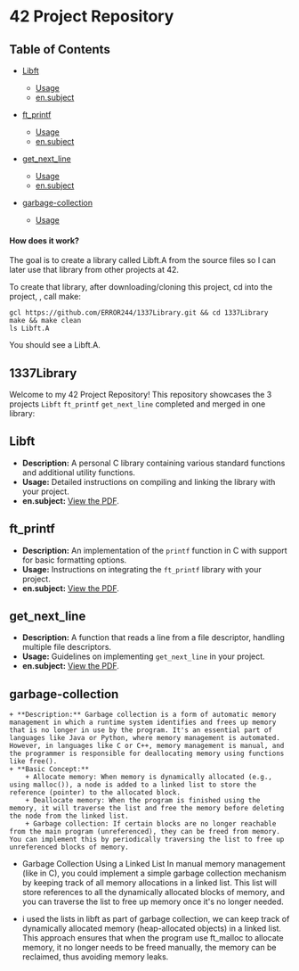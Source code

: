 # 42 Project Repository

## Table of Contents

- [Libft](#libft)
    - [Usage](#libft)
    - [en.subject](#libft)

- [ft_printf](#ft_printf)
    - [Usage](#ft_printf)
    - [en.subject](#ft_printf)

- [get_next_line](#get_next_line)
    - [Usage](#get_next_line)
    - [en.subject](#get_next_line)
- [garbage-collection](#garbage-collection)
    - [Usage](#usage)


#### How does it work?
The goal is to create a library called Libft.A from the source files so I can later use that library from other projects at 42.

To create that library, after downloading/cloning this project, cd into the project, , call make:

```
gcl https://github.com/ERROR244/1337Library.git && cd 1337Library
make && make clean
ls Libft.A
```

You should see a Libft.A.

## 1337Library

Welcome to my 42 Project Repository! This repository showcases the 3 projects `Libft` `ft_printf` `get_next_line` completed and merged in one library:

## Libft
   + **Description:** A personal C library containing various standard functions and additional utility functions.
   + **Usage:** Detailed instructions on compiling and linking the library with your project.
   + **en.subject:** [View the PDF](https://cdn.intra.42.fr/pdf/pdf/117032/en.subject.pdf).

## ft_printf
   + **Description:** An implementation of the `printf` function in C with support for basic formatting options.
   + **Usage:** Instructions on integrating the `ft_printf` library with your project.
   + **en.subject:** [View the PDF](https://cdn.intra.42.fr/pdf/pdf/135140/en.subject.pdf).

## get_next_line
   + **Description:** A function that reads a line from a file descriptor, handling multiple file descriptors.
   + **Usage:** Guidelines on implementing `get_next_line` in your project.
   + **en.subject:** [View the PDF](https://cdn.intra.42.fr/pdf/pdf/135365/en.subject.pdf).
## garbage-collection
    + **Description:** Garbage collection is a form of automatic memory management in which a runtime system identifies and frees up memory that is no longer in use by the program. It's an essential part of languages like Java or Python, where memory management is automated. However, in languages like C or C++, memory management is manual, and the programmer is responsible for deallocating memory using functions like free().
    + **Basic Concept:**
        + Allocate memory: When memory is dynamically allocated (e.g., using malloc()), a node is added to a linked list to store the reference (pointer) to the allocated block.
        + Deallocate memory: When the program is finished using the memory, it will traverse the list and free the memory before deleting the node from the linked list.
        + Garbage collection: If certain blocks are no longer reachable from the main program (unreferenced), they can be freed from memory. You can implement this by periodically traversing the list to free up unreferenced blocks of memory.

+ Garbage Collection Using a Linked List
        In manual memory management (like in C), you could implement a simple garbage collection mechanism by keeping track of all memory allocations in a linked list. This list will store references to all the dynamically allocated blocks of memory, and you can traverse the list to free up memory once it's no longer needed.

+ i used the lists in libft as part of garbage collection, we can keep track of dynamically allocated memory (heap-allocated objects) in a linked list. This approach ensures that when the program use ft_malloc to allocate memory, it no longer needs to be freed manually, the memory can be reclaimed, thus avoiding memory leaks.

